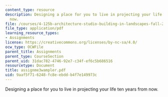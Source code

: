```yaml
---
content_type: resource
description: Designing a place for you to live in projecting your life ten years from
  now.
file: /courses/4-125b-architecture-studio-building-in-landscapes-fall-2005/9aaf5f716248fc8eebddb4f7e149973c_assignme3wampler.pdf
file_type: application/pdf
learning_resource_types:
- Assignments
license: https://creativecommons.org/licenses/by-nc-sa/4.0/
ocw_type: OCWFile
parent_title: Assignments
parent_type: CourseSection
parent_uid: 31dac782-4746-92e7-c34f-ef6c5b686516
resourcetype: Document
title: assignme3wampler.pdf
uid: 9aaf5f71-6248-fc8e-ebdd-b4f7e149973c
---
```

Designing a place for you to live in projecting your life ten years from now.